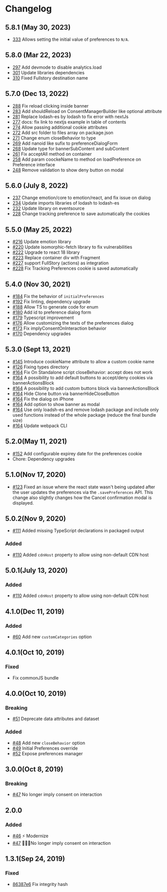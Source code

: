 # Changelog

## 5.8.1 (May 30, 2023)

- [333](https://github.com/segmentio/consent-manager/pull/333) Allows setting the initial value of preferences to `N/A`.

## 5.8.0 (Mar 22, 2023)

- [297](https://github.com/segmentio/consent-manager/pull/297) Add devmode to disable analytics.load
- [301](https://github.com/segmentio/consent-manager/pull/301) Update libraries dependencies
- [310](https://github.com/segmentio/consent-manager/pull/310) Fixed Fullstory destination name

## 5.7.0 (Dec 13, 2022)

- [288](https://github.com/segmentio/consent-manager/pull/288) Fix reload clicking inside banner
- [283](https://github.com/segmentio/consent-manager/pull/283) Add shouldReload on ConsentManagerBuilder like optional attribute
- [281](https://github.com/segmentio/consent-manager/pull/281) Replace lodash-es by lodash to fix error with nextJs
- [277](https://github.com/segmentio/consent-manager/pull/277) docs: fix link to nextjs example in table of contents
- [274](https://github.com/segmentio/consent-manager/pull/274) Allow passing additional cookie attributes
- [272](https://github.com/segmentio/consent-manager/pull/272) Add src folder to files array on package.json
- [271](https://github.com/segmentio/consent-manager/pull/271) Change enum closeBehavior to type
- [269](https://github.com/segmentio/consent-manager/pull/269) Add nanoid like sufix to preferenceDialogForm
- [268](https://github.com/segmentio/consent-manager/pull/268) Update type for bannerSubContent and subContent
- [261](https://github.com/segmentio/consent-manager/pull/261) Fix acceptAll method on container
- [258](https://github.com/segmentio/consent-manager/pull/258) Add param coockeName to method on loadPreference on Preference interface
- [248](https://github.com/segmentio/consent-manager/pull/248) Remove validation to show deny button on modal

## 5.6.0 (July 8, 2022)

- [237](https://github.com/segmentio/consent-manager/pull/237) Change emotion/core to emotion/react, and fix issue on dialog
- [234](https://github.com/segmentio/consent-manager/pull/234) Update imports libraries of lodash to lodash-es
- [232](https://github.com/segmentio/consent-manager/pull/232) Update library on eventsource
- [228](https://github.com/segmentio/consent-manager/pull/228) Change tracking preference to save automatically the cookies

## 5.5.0 (May 25, 2022)

- [#216](https://github.com/segmentio/consent-manager/pull/216) Update emotion library
- [#220](https://github.com/segmentio/consent-manager/pull/220) Update isomorphic-fetch library to fix vulnerabilities
- [#222](https://github.com/segmentio/consent-manager/pull/222) Upgrade to react 18 library
- [#223](https://github.com/segmentio/consent-manager/pull/223) Replace container div with Fragment
- [#227](https://github.com/segmentio/consent-manager/pull/227) support FullStory (actions) as integration
- [#228](https://github.com/segmentio/consent-manager/pull/228) Fix Tracking Preferences cookie is saved automatically

## 5.4.0 (Nov 30, 2021)

- [#184](https://github.com/segmentio/consent-manager/pull/184) Fix the behavior of `initialPreferences`
- [#192](https://github.com/segmentio/consent-manager/pull/192) Fix linting, dependency upgrade
- [#188](https://github.com/segmentio/consent-manager/pull/188) Allow TS to generate code for enum
- [#180](https://github.com/segmentio/consent-manager/pull/180) Add id to preference dialog form
- [#179](https://github.com/segmentio/consent-manager/pull/179) Typescript improvement
- [#176](https://github.com/segmentio/consent-manager/pull/176) Allow customizing the texts of the preferences dialog
- [#173](https://github.com/segmentio/consent-manager/pull/173) Fix implyConsentOnInteraction behavior
- [#170](https://github.com/segmentio/consent-manager/pull/170) Dependency upgrades

## 5.3.0 (Sept 13, 2021)

- [#145](https://github.com/segmentio/consent-manager/pull/145) Introduce cookieName attribute to allow a custom cookie name
- [#126](https://github.com/segmentio/consent-manager/pull/126) Fixing types directory
- [#164](https://github.com/segmentio/consent-manager/pull/164) Fix On Standalone script closeBehavior: accept does not work
- [#164](https://github.com/segmentio/consent-manager/pull/164) A possibility to add default buttons to accept/deny cookies via bannerActionsBlock
- [#164](https://github.com/segmentio/consent-manager/pull/164) A possibility to add custom buttons block via bannerActionsBlock
- [#164](https://github.com/segmentio/consent-manager/pull/164) Hide Clone button via bannerHideCloseButton
- [#164](https://github.com/segmentio/consent-manager/pull/164) Fix the dialog on iPhone
- [#164](https://github.com/segmentio/consent-manager/pull/164) Add option to show banner as modal
- [#164](https://github.com/segmentio/consent-manager/pull/164) Use only loadsh-es and remove lodash package and include only used functions instead of the whole package (reduce the final bundle size)
- [#164](https://github.com/segmentio/consent-manager/pull/164) Update webpack CLI

## 5.2.0(May 11, 2021)

- [#152](https://github.com/segmentio/consent-manager/pull/152) Add configurable expirey date for the preferences cookie
- Chore: Dependency upgrades

## 5.1.0(Nov 17, 2020)

- [#123](https://github.com/segmentio/consent-manager/pull/123) Fixed an issue where the react state wasn't being updated after the user updates the preferences via the `.savePreferences` API. This change also slightly changes how the Cancel confirmation modal is displayed.

## 5.0.2(Nov 9, 2020)

- [#111](https://github.com/segmentio/consent-manager/pull/111) Added missing TypeScript declarations in packaged output

### Added

- [#110](https://github.com/segmentio/consent-manager/pull/110) Added `cdnHost` property to allow using non-default CDN host

## 5.0.1(July 13, 2020)

### Added

- [#110](https://github.com/segmentio/consent-manager/pull/110) Added `cdnHost` property to allow using non-default CDN host

## 4.1.0(Dec 11, 2019)

### Added

- [#60](https://github.com/segmentio/consent-manager/pull/60) Add new `customCategories` option

## 4.0.1(Oct 10, 2019)

### Fixed

- Fix commonJS bundle

## 4.0.0(Oct 10, 2019)

### Breaking

- [#51](https://github.com/segmentio/consent-manager/pull/51) Deprecate data attributes and dataset

### Added

- [#48](https://github.com/segmentio/consent-manager/pull/48) Add new `closeBehavior` option
- [#49](https://github.com/segmentio/consent-manager/pull/49) Initial Preferences override
- [#52](https://github.com/segmentio/consent-manager/pull/52) Expose preferences manager

## 3.0.0(Oct 8, 2019)

### Breaking

- [#47](https://github.com/segmentio/consent-manager/pull/47) No longer imply consent on interaction

## 2.0.0

### Added

- [#46](https://github.com/segmentio/consent-manager/pull/46) ⚡️ Modernize
- [#47](https://github.com/segmentio/consent-manager/pull/47) 🙅🏻‍♀️No longer imply consent on interaction

## 1.3.1(Sep 24, 2019)

### Fixed

- [86387e6](https://github.com/segmentio/consent-manager/commit/86387e63f259fff9f34ee511b2fa6218341dfa17) Fix integrity hash
